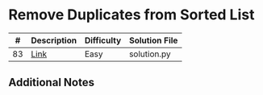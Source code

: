 # Remove Duplicates from Sorted List
|#|Description|Difficulty|Solution File|
|-|-|-|-|
|83|[Link](https://leetcode.com/problems/remove-duplicates-from-sorted-list/)|Easy|solution.py|

## Additional Notes

